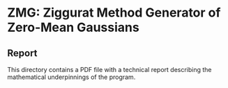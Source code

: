 # ZMG: Ziggurat Method Generator of Zero-Mean Gaussians

[ZMG website]: http://www.comm.utoronto.ca/frank/ZMG

## Report

This directory contains a PDF file with a technical report describing
the mathematical underpinnings of the program.
